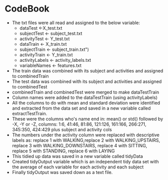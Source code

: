 # CodeBook
* The txt files were all read and assigned to the below variable:
	* dataTest <-X_test.txt
	* subjectTest <- subject_test.txt
	* activityTest <- Y_test.txt
	* dataTrain <- X_train.txt
	* subjectTrain <- subject_train.txt")
	* activityTrain <- Y_train.txt
	* activityLabels <- activity_labels.txt
	* variableNames <- features.txt
* The train data was combined with its subject and activities and assigned to combinedTrain
* The test data was combined with its subject and activities and assigned to combinedTest
* combinedTrain and combinedTest were merged to make dataTestTrain
* Column names were added to the dataTestTrain (using activityLabels)
* All the columns to do with mean and standard deviation were identified and extracted from the data set and saved in a new variable called extractTestTrain.
* These were the columns who's name end in: mean() or std() followed by -X, -Y or -Z, columns: 1:6, 41:46, 81:86, 121:126, 161:166, 266:271, 345:350, 424:429 plus subject and activity cols
* The numbers under the activity column were replaced with descriptive labels as: replace 1 with WALKING,replace 2 with WALKING_UPSTAIRS, replace 3 with WALKING_DOWNSTAIRS, replace 4 with SITTING, replace 5 with STANDING, replace 6 with LAYING
* This tidied up data was saved in a new variable called tidyData
* Created tidyOutput variable which is an independent tidy data set with the average of each variable for each activity and each subject
* Finally tidyOutput was saved down as a text file.
